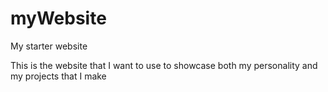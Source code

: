 # myWebsite
My starter website

This is the website that I want to use to showcase both my personality and my projects that I make

